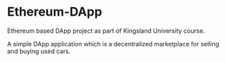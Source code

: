 # Ethereum-DApp
Ethereum based DApp project as part of Kingsland University course.

A simple DApp application which is a decentralized marketplace for selling and buying used cars. 
